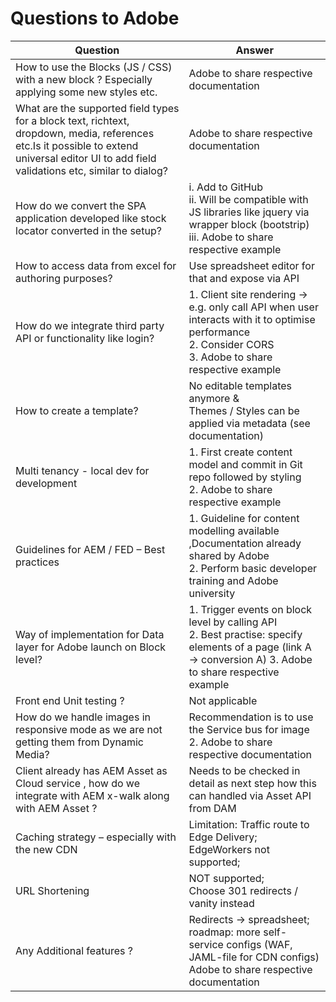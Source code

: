 # Questions to Adobe 

| Question                                                                                                                                                                                     | Answer                                                                                                                                                                |
|----------------------------------------------------------------------------------------------------------------------------------------------------------------------------------------------|-----------------------------------------------------------------------------------------------------------------------------------------------------------------------|
| How to use the Blocks (JS / CSS) with a new block ? Especially applying some new styles etc.                                                                                                 | Adobe to share respective documentation                                                                                                                               |
| What are the supported field types for a block text, richtext, dropdown, media, references etc.Is it possible to extend universal editor UI to add field validations etc, similar to dialog? | Adobe to share respective documentation                                                                                                                               |
| How do we convert the SPA application developed like stock locator converted in the setup?                                                                                                   | i. Add to GitHub<br/> ii. Will be compatible with JS libraries like jquery via wrapper block (bootstrip) <br/>iii. Adobe to share respective example                  |
| How to access data from excel for authoring purposes?                                                                                                                                        | Use spreadsheet editor for that and expose via API                                                                                                                    |
| How do we integrate third party API or functionality like login?                                                                                                                             | 1. Client site rendering -> e.g. only call API when user interacts with it to optimise performance  <br/> 2. Consider CORS <br/> 3. Adobe to share respective example |
| How to create a template?                                                                                                                                                                    | No editable templates anymore & </br> Themes / Styles can be applied via metadata (see documentation)                                                                 | 
| Multi tenancy - local dev for development                                                                                                                                                    | 1. First create content model and commit in Git repo followed by styling <br/> 2. Adobe to share respective example                                                   |
| Guidelines for AEM / FED – Best practices                                                                                                                                                    | 1. Guideline for content modelling available ,Documentation already shared by Adobe <br/> 2.  Perform basic developer training and Adobe university                   |
| Way of implementation for Data layer for Adobe launch on Block level?                                                                                                                        | 1. Trigger events on block level by calling API <br/> 2. Best practise: specify elements of a page (link A -> conversion A) 3. Adobe to share respective example      |
| Front end Unit testing ?                                                                                                                                                                     | Not applicable                                                                                                                                                        |
| How do we handle images in responsive mode as we are not getting them from Dynamic Media?                                                                                                    | Recommendation is to use the Service bus for image <br/> 2. Adobe to share respective documentation                                                                   |
| Client already has AEM Asset as Cloud service , how do we integrate with AEM x-walk along with AEM Asset ?                                                                                   | Needs to be checked in detail as next step how this can handled via Asset API from DAM                                                                                |
| Caching strategy – especially with the new CDN                                                                                                                                               | Limitation: Traffic route to Edge Delivery; <br/> EdgeWorkers not supported;                                                                                          |
| URL Shortening                                                                                                                                                                               | NOT supported; <br/> Choose 301 redirects / vanity instead                                                                                                            |
| Any Additional features ?                                                                                                                                                                    | Redirects -> spreadsheet; roadmap: more self-service configs (WAF, JAML-file for CDN configs) <br/> Adobe to share respective documentation                           |


